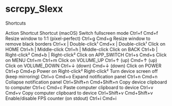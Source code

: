 # scrcpy_Slexx
Shortcuts


Action	Shortcut	Shortcut (macOS)
Switch fullscreen mode	Ctrl+f	Cmd+f
Resize window to 1:1 (pixel-perfect)	Ctrl+g	Cmd+g
Resize window to remove black borders	Ctrl+x | Double-click¹	Cmd+x | Double-click¹
Click on HOME	Ctrl+h | Middle-click	Ctrl+h | Middle-click
Click on BACK	Ctrl+b | Right-click²	Cmd+b | Right-click²
Click on APP_SWITCH	Ctrl+s	Cmd+s
Click on MENU	Ctrl+m	Ctrl+m
Click on VOLUME_UP	Ctrl+↑ (up)	Cmd+↑ (up)
Click on VOLUME_DOWN	Ctrl+↓ (down)	Cmd+↓ (down)
Click on POWER	Ctrl+p	Cmd+p
Power on	Right-click²	Right-click²
Turn device screen off (keep mirroring)	Ctrl+o	Cmd+o
Expand notification panel	Ctrl+n	Cmd+n
Collapse notification panel	Ctrl+Shift+n	Cmd+Shift+n
Copy device clipboard to computer	Ctrl+c	Cmd+c
Paste computer clipboard to device	Ctrl+v	Cmd+v
Copy computer clipboard to device	Ctrl+Shift+v	Cmd+Shift+v
Enable/disable FPS counter (on stdout)	Ctrl+i	Cmd+i